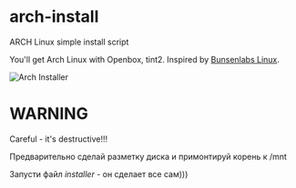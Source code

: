 # arch-install
ARCH Linux simple install script

You'll get Arch Linux with Openbox, tint2. Inspired by [Bunsenlabs Linux](https://www.bunsenlabs.org).

![Arch Installer](https://imgur.com/oNkxVMi.png)

# WARNING #
Careful  - it's destructive!!! 

Предварительно сделай разметку диска и примонтируй корень к /mnt

Запусти файл *installer* - он сделает все сам)))
